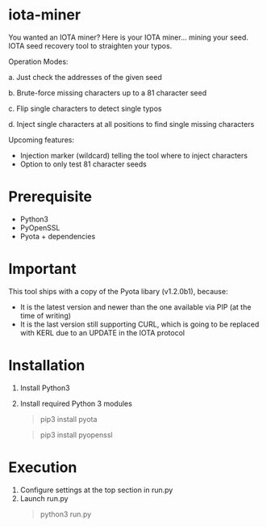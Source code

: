 # iota-miner
You wanted an IOTA miner? Here is your IOTA miner... mining your seed. IOTA seed recovery tool to straighten your typos.

Operation Modes:

  a. Just check the addresses of the given seed
  
  b. Brute-force missing characters up to a 81 character seed
  
  c. Flip single characters to detect single typos
  
  d. Inject single characters at all positions to find single missing characters
  
Upcoming features:
 - Injection marker (wildcard) telling the tool where to inject characters
 - Option to only test 81 character seeds

# Prerequisite
- Python3
- PyOpenSSL
- Pyota + dependencies

# Important
This tool ships with a copy of the Pyota libary (v1.2.0b1), because:
- It is the latest version and newer than the one available via PIP (at the time of writing)
- It is the last version still supporting CURL, which is going to be replaced with KERL due to an UPDATE in the IOTA protocol

# Installation
1) Install Python3
2) Install required Python 3 modules
    > pip3 install pyota
    
    > pip3 install pyopenssl

# Execution
1) Configure settings at the top section in run.py
2) Launch run.py
    > python3 run.py

